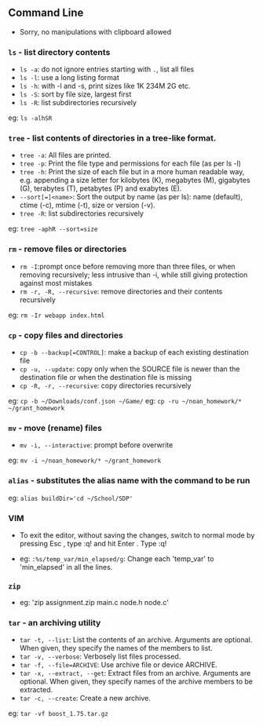 ## Command Line 

- Sorry, no manipulations with clipboard allowed

### `ls` - list directory contents
*  `ls -a`: do not ignore entries starting with `.`, list all files
*  `ls -l`: use a long listing format
*  `ls -h`: with -l and -s, print sizes like 1K 234M 2G etc.
*  `ls -S`: sort by file size, largest first
*  `ls -R`: list subdirectories recursively

eg: `ls -alhSR`


### `tree` - list contents of directories in a tree-like format.
*  `tree -a`: All files are printed.
*  `tree -p`: Print the file type and permissions for each file (as per ls -l)
*  `tree -h`: Print  the  size  of each file but in a more human readable way, e.g. appending a
              size letter for kilobytes (K),  megabytes  (M),  gigabytes  (G),  terabytes  (T),
              petabytes (P) and exabytes (E).
*  `--sort[=]<name>`: Sort the output by name (as per ls): name (default), ctime (-c), mtime (-t), size
                      or version (-v).
*  `tree -R`: list subdirectories recursively

eg: `tree -aphR --sort=size`


### `rm` - remove files or directories
*  `rm -I`:prompt once before removing more than three files, or when removing  recursively;
           less intrusive than -i, while still giving protection against most mistakes
*  `rm -r, -R, --recursive`: remove directories and their contents recursively

eg: `rm -Ir webapp index.html`


### `cp` - copy files and directories
*  `cp -b --backup[=CONTROL]`: make a backup of each existing destination file
*  `cp -u, --update`: copy only when the SOURCE file is newer than the destination  file  or  when  the
                      destination file is missing
*  `cp -R, -r, --recursive`: copy directories recursively

eg: `cp -b ~/Downloads/conf.json ~/Game/`
eg: `cp -ru ~/noan_homework/* ~/grant_homework`


### `mv` - move (rename) files
*  `mv -i, --interactive`: prompt before overwrite

eg: `mv -i ~/noan_homework/* ~/grant_homework`


### `alias` - substitutes the alias name with the command to be run

eg: `alias buildDir='cd ~/School/SDP'`


### VIM

*  To exit the editor, without saving the changes, switch to normal mode by pressing Esc , type :q! and hit Enter . Type :q!

*  eg: `:%s/temp_var/min_elapsed/g`:  Change each 'temp_var' to 'min_elapsed' in all the lines.


### `zip`

*  eg: 'zip assignment.zip main.c node.h node.c'



### `tar` - an archiving utility
*  `tar -t, --list`: List the contents of an archive.  Arguments are optional.  When given, they specify the names of the members to list.
*  `tar -v, --verbose`: Verbosely list files processed.
*  `tar -f, --file=ARCHIVE`: Use archive file or device ARCHIVE.
*  `tar -x, --extract, --get`: Extract files from an archive.  Arguments are optional.  When given, they specify
              names of the archive members to be extracted.
*  `tar -c, --create`: Create a new archive. 

eg: `tar -vf boost_1.75.tar.gz`








